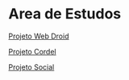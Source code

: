 # Area de Estudos

 
<a href="https://rafaelnikolaspuggi.github.io/Area_de_Estudos/Estudonauta/html-css/Desafios/Des_10_Projeto_web_droid/" target="_blank" class="externo">Projeto Web Droid</a> <br>

<a href="https://rafaelnikolaspuggi.github.io/Area_de_Estudos/Estudonauta/html-css/Desafios/Des_12_Projeto_cordel/" target="_blank" class="externo">Projeto Cordel</a> <br>

<a href="https://rafaelnikolaspuggi.github.io/Area_de_Estudos/Estudonauta/html-css/Desafios/Des_15_Projeto_Social/" target="_blank" class="externo">Projeto Social</a>
